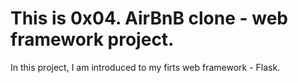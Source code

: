 # This is 0x04. AirBnB clone - web framework project.

In this project, I am introduced to my firts web framework - Flask.
